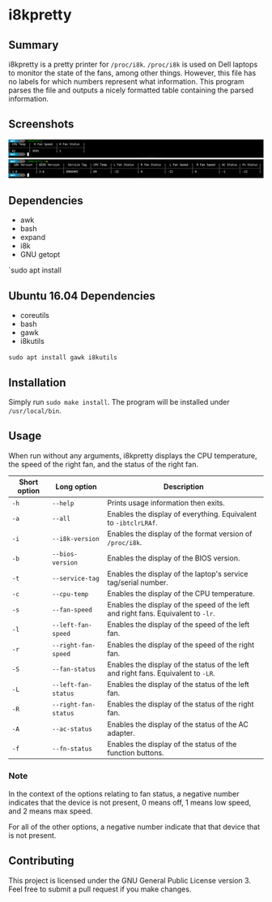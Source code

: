 # i8kpretty

## Summary
i8kpretty is a pretty printer for `/proc/i8k`.  `/proc/i8k` is used on Dell laptops to monitor the state of the fans, among other things.  However, this file has no labels for which numbers represent what information.  This program parses the file and outputs a nicely formatted table containing the parsed information.  

## Screenshots
![Output with no arguments](/screenshots/default.png)
![Output with argument -a](/screenshots/all.png)

## Dependencies
* awk
* bash
* expand
* i8k
* GNU getopt

`sudo apt install 

## Ubuntu 16.04 Dependencies
* coreutils
* bash
* gawk
* i8kutils


`sudo apt install gawk i8kutils`

## Installation
Simply run `sudo make install`.   The program will be installed under `/usr/local/bin`.  


## Usage
When run without any arguments, i8kpretty displays the CPU temperature, the speed of the right fan, and the status of the right fan.  

| Short option   | Long option          | Description                                                                              |
|----------------|----------------------|------------------------------------------------------------------------------------------|
| `-h`           | `--help`             | Prints usage information then exits.                                                     |
| `-a`           | `--all`              | Enables the display of everything.  Equivalent to `-ibtclrLRAf`.                         |
| `-i`           | `--i8k-version`      | Enables the display of the format version of `/proc/i8k`.                                |
| `-b`           | `--bios-version`     | Enables the display of the BIOS version.                                                 |
| `-t`           | `--service-tag`      |	Enables the display of the laptop's service tag/serial number.                     |
| `-c`           | `--cpu-temp`         | Enables the display of the CPU temperature.                                              |
| `-s`           | `--fan-speed`        |	Enables the display of the speed of the left and right fans.  Equivalent to `-lr`. |
| `-l`           | `--left-fan-speed`   |	Enables the display of the speed of the left fan.                                  |
| `-r`           | `--right-fan-speed`  | Enables the display of the speed of the right fan.                                       |
| `-S`           | `--fan-status`       | Enables the display of the status of the left and right fans.  Equivalent to `-LR`.      |
| `-L`           | `--left-fan-status`  |	Enables the display of the status of the left fan.                                 |
| `-R`           | `--right-fan-status` |	Enables the display of the status of the right fan.                                |
| `-A`           | `--ac-status`        |	Enables the display of the status of the AC adapter.                               |
| `-f`           | `--fn-status`        |	Enables the display of the status of the function buttons.                         |


### Note
In the context of the options relating to fan status, a negative number indicates that the device is not present, 0 means off, 1 means low speed, and 2 means max speed.

For all of the other options, a negative number indicate that that device that is not present.


## Contributing
This project is licensed under the GNU General Public License version 3.  Feel free to submit a pull request if you make changes.
